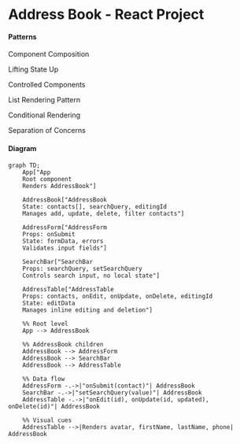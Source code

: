 # Address Book - React Project
#### Patterns
Component Composition

Lifting State Up

Controlled Components

List Rendering Pattern

Conditional Rendering

Separation of Concerns
#### Diagram
```mermaid
graph TD;
    App["App
    Root component
    Renders AddressBook"] 

    AddressBook["AddressBook
    State: contacts[], searchQuery, editingId
    Manages add, update, delete, filter contacts"] 

    AddressForm["AddressForm
    Props: onSubmit
    State: formData, errors
    Validates input fields"] 

    SearchBar["SearchBar
    Props: searchQuery, setSearchQuery
    Controls search input, no local state"] 

    AddressTable["AddressTable
    Props: contacts, onEdit, onUpdate, onDelete, editingId
    State: editData
    Manages inline editing and deletion"] 

    %% Root level
    App --> AddressBook

    %% AddressBook children
    AddressBook --> AddressForm
    AddressBook --> SearchBar
    AddressBook --> AddressTable

    %% Data flow
    AddressForm -.->|"onSubmit(contact)"| AddressBook
    SearchBar -.->|"setSearchQuery(value)"| AddressBook
    AddressTable -.->|"onEdit(id), onUpdate(id, updated), onDelete(id)"| AddressBook

    %% Visual cues
    AddressTable -->|Renders avatar, firstName, lastName, phone| AddressBook

